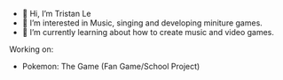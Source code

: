 - 👋 Hi, I’m Tristan Le
- 👀 I’m interested in Music, singing and developing miniture games.
- 🌱 I’m currently learning about how to create music and video games.

Working on:
- Pokemon: The Game (Fan Game/School Project)
